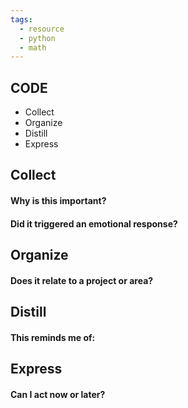 ```yaml
---
tags:
  - resource
  - python
  - math
---
```

## CODE

- Collect
- Organize
- Distill
- Express
## Collect

#### Why is this important?


#### Did it triggered an emotional response?

## Organize

#### Does it relate to a project or area?

## Distill

#### This reminds me of:

## Express

#### Can I act now or later?

